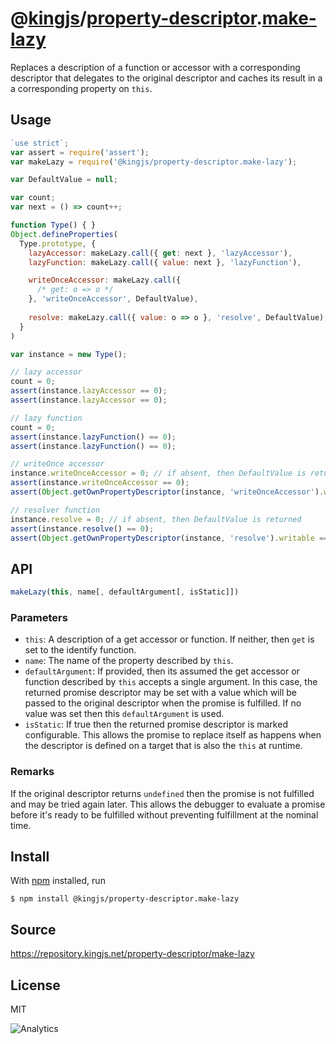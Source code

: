 # @[kingjs][@kingjs]/[property-descriptor][ns0].[make-lazy][ns1]
Replaces a description of a function or accessor  with a corresponding descriptor that delegates to the original descriptor and caches its result in a a corresponding property on `this`.
## Usage
```js
`use strict`;
var assert = require('assert');
var makeLazy = require('@kingjs/property-descriptor.make-lazy');

var DefaultValue = null;

var count;
var next = () => count++;

function Type() { }
Object.defineProperties(
  Type.prototype, {
    lazyAccessor: makeLazy.call({ get: next }, 'lazyAccessor'),
    lazyFunction: makeLazy.call({ value: next }, 'lazyFunction'),

    writeOnceAccessor: makeLazy.call({ 
      /* get: o => o */
    }, 'writeOnceAccessor', DefaultValue),
    
    resolve: makeLazy.call({ value: o => o }, 'resolve', DefaultValue),
  }
)

var instance = new Type();

// lazy accessor
count = 0;
assert(instance.lazyAccessor == 0);
assert(instance.lazyAccessor == 0);

// lazy function
count = 0;
assert(instance.lazyFunction() == 0);
assert(instance.lazyFunction() == 0);

// writeOnce accessor
instance.writeOnceAccessor = 0; // if absent, then DefaultValue is returned
assert(instance.writeOnceAccessor == 0);
assert(Object.getOwnPropertyDescriptor(instance, 'writeOnceAccessor').writable === false);

// resolver function
instance.resolve = 0; // if absent, then DefaultValue is returned
assert(instance.resolve() == 0);
assert(Object.getOwnPropertyDescriptor(instance, 'resolve').writable === false);


```

## API
```ts
makeLazy(this, name[, defaultArgument[, isStatic]])
```
### Parameters
- `this`: A description of a get accessor or function. If neither, then `get` is set to the identify function.
- `name`: The name of the property described by `this`.
- `defaultArgument`: If provided, then its assumed the get accessor or function described by `this` accepts a single argument. In this case, the returned promise descriptor may be set with a value which will be passed  to the original descriptor when the promise is fulfilled. If no value was set then this `defaultArgument` is used.
- `isStatic`: If true then the returned promise descriptor is marked configurable. This allows the promise to replace itself as happens  when the descriptor is defined on a target that is also the `this` at  runtime.

### Remarks
If the original descriptor returns `undefined` then the promise is not fulfilled and may be tried again later. This allows the debugger to evaluate a promise before it's ready to be fulfilled without preventing fulfillment at the nominal time.
## Install
With [npm](https://npmjs.org/) installed, run
```
$ npm install @kingjs/property-descriptor.make-lazy
```
## Source
https://repository.kingjs.net/property-descriptor/make-lazy
## License
MIT

![Analytics](https://analytics.kingjs.net/property-descriptor/make-lazy)

[@kingjs]: https://www.npmjs.com/package/kingjs
[ns0]: https://www.npmjs.com/package/@kingjs/property-descriptor
[ns1]: https://www.npmjs.com/package/@kingjs/property-descriptor.make-lazy
